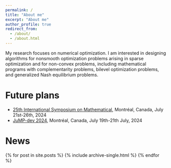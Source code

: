 ```yaml
---
permalink: /
title: "About me"
excerpt: "About me"
author_profile: true
redirect_from:
  - /about/
  - /about.html
---
```


My research focuses on numerical optimization. I am interested in designing algorithms for nonsmooth optimization problems arising in sparse optimization and for non-convex problems, including mathematical programs with complementarity problems, bilevel optimization problems, and generalized Nash equilibrium problems.

Future plans
======

- [25th International Symposium on Mathematical](https://ismp2024.gerad.ca), Montréal, Canada, July 21st-26th, 2024
- [JuMP-dev 2024](https://jump.dev/meetings/jumpdev2024/), Montréal, Canada, July 19th-21th July, 2024

News
======
{% for post in site.posts %}
  {% include archive-single.html %}
{% endfor %}
